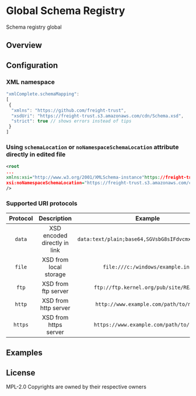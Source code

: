 # Global Schema Registry

Schema registry global


## Overview

## Configuration

### XML namespace
```javascript
"xmlComplete.schemaMapping":
[
 {
  "xmlns": "https://github.com/freight-trust",
  "xsdUri": "https://freight-trust.s3.amazonaws.com/cdn/Schema.xsd",
  "strict": true // shows errors instead of tips
 }
]
```
### Using `schemaLocation` or `noNamespaceSchemaLocation` attribute directly in edited file
```xml
<root
...
xmlns:xsi="http://www.w3.org/2001/XMLSchema-instance"https://freight-trust.s3.amazonaws.com/cdn/Schema.xsd"
xsi:noNamespaceSchemaLocation="https://freight-trust.s3.amazonaws.com/cdn/Schema.xsd"
/>
```

### Supported URI protocols

| Protocol  | Description                     | Example
|:---------:|:-------------------------------:|:---------------------------------:
| `data`    | XSD encoded directly in link    | `data:text/plain;base64,SGVsbG8sIFdvcmxkIQ%3D%3D`
| `file`    | XSD from local storage          | `file:///c:/windows/example.ini`
| `ftp`     | XSD from ftp server             | `ftp://ftp.kernel.org/pub/site/README`
| `http`    | XSD from http server            | `http://www.example.com/path/to/name`
| `https`   | XSD from https server           | `https://www.example.com/path/to/name`


## Examples

## License
MPL-2.0
Copyrights are owned by their respective owners
